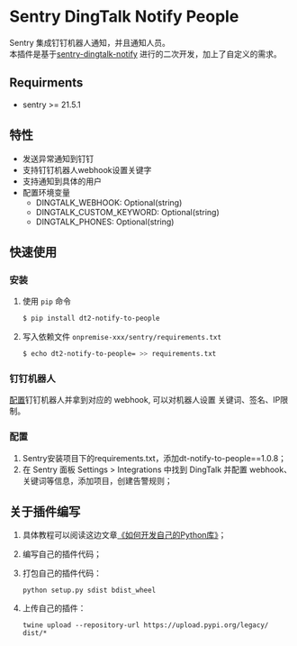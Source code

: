 # Sentry DingTalk Notify People

Sentry 集成钉钉机器人通知，并且通知人员。 <br>
本插件是基于[sentry-dingtalk-notify](https://github.com/lanxuexing/sentry-dingtalk-notify) 进行的二次开发，加上了自定义的需求。

## Requirments 
- sentry >= 21.5.1

## 特性
- 发送异常通知到钉钉
- 支持钉钉机器人webhook设置关键字
- 支持通知到具体的用户
- 配置环境变量
  - DINGTALK_WEBHOOK: Optional(string)
  - DINGTALK_CUSTOM_KEYWORD: Optional(string)
  - DINGTALK_PHONES: Optional(string)
## 快速使用
### 安装
1. 使用 `pip` 命令
    ```bash
    $ pip install dt2-notify-to-people
    ```

2. 写入依赖文件 `onpremise-xxx/sentry/requirements.txt`
    ```bash
    $ echo dt2-notify-to-people= >> requirements.txt
    ```

### 钉钉机器人
[配置](https://developers.dingtalk.com/document/app/custom-robot-access)钉钉机器人并拿到对应的 webhook, 可以对机器人设置 关键词、签名、IP限制。

### 配置
1. Sentry安装项目下的requirements.txt，添加dt-notify-to-people==1.0.8；
2. 在 Sentry 面板 Settings > Integrations 中找到 DingTalk 并配置 webhook、关键词等信息，添加项目，创建告警规则；

## 关于插件编写

1. 具体教程可以阅读这边文章[《如何开发自己的Python库》](https://zhuanlan.zhihu.com/p/60836179?utm_source=wechat_session&utm_medium=social&s_r=0)；

2. 编写自己的插件代码；

3. 打包自己的插件代码：

   ```
   python setup.py sdist bdist_wheel
   ```

4. 上传自己的插件：

   ```
   twine upload --repository-url https://upload.pypi.org/legacy/ dist/*
   ```

   

